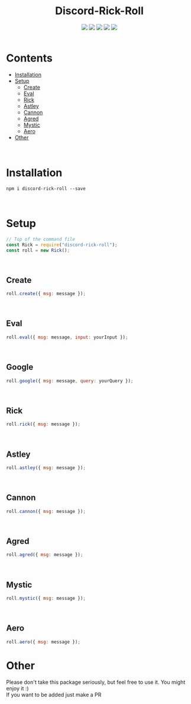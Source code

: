 <h1 style="text-align:center">Discord-Rick-Roll</h1>

<div style="text-align:center">
<a href="https://discord.com/invite/jUNbV5u"><img src="https://img.shields.io/discord/769710808435261490.svg"></a>
<a href="https://www.npmjs.com/package/discord-rick-roll"><img src="https://img.shields.io/npm/dt/discord-rick-roll.svg"></a>
<a href="https://www.npmjs.com/package/discord-rick-roll"><img src="https://img.shields.io/npm/dm/discord-rick-roll.svg?style=color=blue"></a>
<a href="https://www.npmjs.com/package/discord-rick-roll"><img src="https://img.shields.io/npm/v/discord-rick-roll.svg?style=color=blue"></a>
<a href="https://github.com/Exxonnnnnn/discord-rick-roll"><img src="https://img.shields.io/badge/license-MIT-blue.svg?style=flat-square"></a>
</div>

<br>

# Contents

-   [Installation](#installation)
-   [Setup](#setup)
    -   [Create](#create)
    -   [Eval](#eval)
    -   [Rick](#rick)
    -   [Astley](#astley)
    -   [Cannon](#cannon)
    -   [Agred](#agred)
    -   [Mystic](#mystic)
    -   [Aero](#aero)
-   [Other](#other)

<br>

# Installation

```
npm i discord-rick-roll --save
```

<br>

# Setup

```js
// Top of the command file
const Rick = require("discord-rick-roll");
const roll = new Rick();
```

<br>

## Create

```js
roll.create({ msg: message });
```

<br>

## Eval

```js
roll.eval({ msg: message, input: yourInput });
```

<br>

## Google

```js
roll.google({ msg: message, query: yourQuery });
```

<br>

## Rick

```js
roll.rick({ msg: message });
```

<br>

## Astley

```js
roll.astley({ msg: message });
```

<br>

## Cannon

```js
roll.cannon({ msg: message });
```

<br>

## Agred

```js
roll.agred({ msg: message });
```

<br>

## Mystic

```js
roll.mystic({ msg: message });
```

<br>

## Aero

```js
roll.aero({ msg: message });
```

# Other

Please don't take this package seriously, but feel free to use it. You might enjoy it :)  
If you want to be added just make a PR
